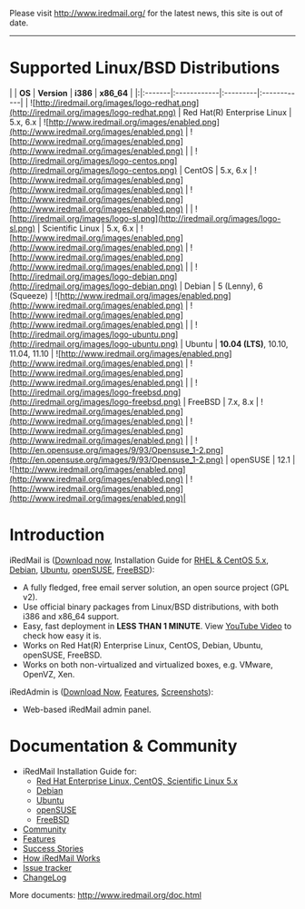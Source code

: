 Please visit http://www.iredmail.org/ for the latest news, this site is out of date.

---




# Supported Linux/BSD Distributions #

| | **OS** | **Version** | **i386** | **x86\_64** |
|:|:-------|:------------|:---------|:------------|
| ![http://iredmail.org/images/logo-redhat.png](http://iredmail.org/images/logo-redhat.png) | Red Hat(R) Enterprise Linux | 5.x, 6.x    | ![http://www.iredmail.org/images/enabled.png](http://www.iredmail.org/images/enabled.png) | ![http://www.iredmail.org/images/enabled.png](http://www.iredmail.org/images/enabled.png) |
| ![http://iredmail.org/images/logo-centos.png](http://iredmail.org/images/logo-centos.png) | CentOS | 5.x, 6.x    | ![http://www.iredmail.org/images/enabled.png](http://www.iredmail.org/images/enabled.png) | ![http://www.iredmail.org/images/enabled.png](http://www.iredmail.org/images/enabled.png) |
| ![http://iredmail.org/images/logo-sl.png](http://iredmail.org/images/logo-sl.png) | Scientific Linux | 5.x, 6.x    | ![http://www.iredmail.org/images/enabled.png](http://www.iredmail.org/images/enabled.png) | ![http://www.iredmail.org/images/enabled.png](http://www.iredmail.org/images/enabled.png) |
| ![http://iredmail.org/images/logo-debian.png](http://iredmail.org/images/logo-debian.png) | Debian | 5 (Lenny), 6 (Squeeze) | ![http://www.iredmail.org/images/enabled.png](http://www.iredmail.org/images/enabled.png) | ![http://www.iredmail.org/images/enabled.png](http://www.iredmail.org/images/enabled.png) |
| ![http://iredmail.org/images/logo-ubuntu.png](http://iredmail.org/images/logo-ubuntu.png) | Ubuntu | **10.04 (LTS)**, 10.10, 11.04, 11.10 | ![http://www.iredmail.org/images/enabled.png](http://www.iredmail.org/images/enabled.png) | ![http://www.iredmail.org/images/enabled.png](http://www.iredmail.org/images/enabled.png) |
| ![http://iredmail.org/images/logo-freebsd.png](http://iredmail.org/images/logo-freebsd.png) | FreeBSD | 7.x, 8.x    | ![http://www.iredmail.org/images/enabled.png](http://www.iredmail.org/images/enabled.png) | ![http://www.iredmail.org/images/enabled.png](http://www.iredmail.org/images/enabled.png) |
| ![http://en.opensuse.org/images/9/93/Opensuse_1-2.png](http://en.opensuse.org/images/9/93/Opensuse_1-2.png) | openSUSE | 12.1        | ![http://www.iredmail.org/images/enabled.png](http://www.iredmail.org/images/enabled.png) | ![http://www.iredmail.org/images/enabled.png](http://www.iredmail.org/images/enabled.png)|

# Introduction #

iRedMail is ([Download now](http://code.google.com/p/iredmail/downloads/list), Installation Guide for [RHEL & CentOS 5.x](Installation.md), [Debian](Installation_on_Debian.md), [Ubuntu](Installation_on_Ubuntu.md), [openSUSE](Installation_on_OpenSuSE.md), [FreeBSD](Installation_on_FreeBSD.md)):
  * A fully fledged, free email server solution, an open source project (GPL v2).
  * Use official binary packages from Linux/BSD distributions, with both i386 and x86\_64 support.
  * Easy, fast deployment in **LESS THAN 1 MINUTE**. View [YouTube Video](http://www.youtube.com/watch?v=wi8CF3RKRm4) to check how easy it is.
  * Works on Red Hat(R) Enterprise Linux, CentOS, Debian, Ubuntu, openSUSE, FreeBSD.
  * Works on both non-virtualized and virtualized boxes, e.g. VMware, OpenVZ, Xen.

iRedAdmin is ([Download Now](http://www.iredmail.org/download.html#iredadmin), [Features](http://www.iredmail.org/admin_panel.html), [Screenshots](http://www.iredmail.org/admin_panel.html#screenshots)):
  * Web-based iRedMail admin panel.

# Documentation & Community #
  * iRedMail Installation Guide for:
    * [Red Hat Enterprise Linux, CentOS, Scientific Linux 5.x](Installation.md)
    * [Debian](Installation_on_Debian.md)
    * [Ubuntu](Installation_on_Ubuntu.md)
    * [openSUSE](Installation_on_OpenSuSE.md)
    * [FreeBSD](Installation_on_FreeBSD.md)
  * [Community](http://www.iredmail.org/community.html)
  * [Features](http://www.iredmail.org/features.html)
  * [Success Stories](http://www.iredmail.org/stories.html)
  * [How iRedMail Works](How_iRedMail_Works.md)
  * [Issue tracker](http://code.google.com/p/iredmail/issues/list)
  * [ChangeLog](http://iredmail.googlecode.com/hg/iRedMail/ChangeLog)

More documents: http://www.iredmail.org/doc.html